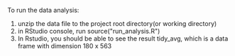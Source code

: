 To run the data analysis:
1. unzip the data file to the project root directory(or working directory)
2. in RStudio console, run
   source("run_analysis.R")
3. In Rstudio, you should be able to see the result tidy_avg, which is
   a data frame with dimension 180 x 563
   